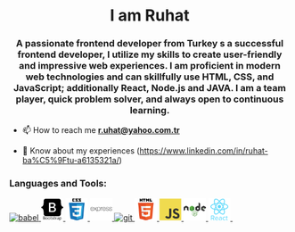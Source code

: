 
<h1 align="center">  
  <i class="fas fa-flag"></i>
 I am Ruhat</h1>
<h3 align="center">A passionate frontend developer from Turkey s a successful frontend developer, I utilize my skills to create user-friendly and impressive web experiences. I am proficient in modern web technologies and can skillfully use HTML, CSS, and JavaScript; additionally React, Node.js and JAVA. I am a team player, quick problem solver, and always open to continuous learning.</h3>

- 📫 How to reach me **r.uhat@yahoo.com.tr**

- 📄 Know about my experiences (https://www.linkedin.com/in/ruhat-ba%C5%9Ftu-a6135321a/)

<p align="left">
</p>

<h3 align="left">Languages and Tools:</h3>
<p align="left"> <a href="https://babeljs.io/" target="_blank" rel="noreferrer"> <img src="https://www.vectorlogo.zone/logos/babeljs/babeljs-icon.svg" alt="babel" width="40" height="40"/> </a> <a href="https://getbootstrap.com" target="_blank" rel="noreferrer"> <img src="https://raw.githubusercontent.com/devicons/devicon/master/icons/bootstrap/bootstrap-plain-wordmark.svg" alt="bootstrap" width="40" height="40"/> </a> <a href="https://www.w3schools.com/css/" target="_blank" rel="noreferrer"> <img src="https://raw.githubusercontent.com/devicons/devicon/master/icons/css3/css3-original-wordmark.svg" alt="css3" width="40" height="40"/> </a> <a href="https://expressjs.com" target="_blank" rel="noreferrer"> <img src="https://raw.githubusercontent.com/devicons/devicon/master/icons/express/express-original-wordmark.svg" alt="express" width="40" height="40"/> </a> <a href="https://git-scm.com/" target="_blank" rel="noreferrer"> <img src="https://www.vectorlogo.zone/logos/git-scm/git-scm-icon.svg" alt="git" width="40" height="40"/> </a> <a href="https://www.w3.org/html/" target="_blank" rel="noreferrer"> <img src="https://raw.githubusercontent.com/devicons/devicon/master/icons/html5/html5-original-wordmark.svg" alt="html5" width="40" height="40"/> </a> <a href="https://developer.mozilla.org/en-US/docs/Web/JavaScript" target="_blank" rel="noreferrer"> <img src="https://raw.githubusercontent.com/devicons/devicon/master/icons/javascript/javascript-original.svg" alt="javascript" width="40" height="40"/> </a> <a href="https://nodejs.org" target="_blank" rel="noreferrer"> <img src="https://raw.githubusercontent.com/devicons/devicon/master/icons/nodejs/nodejs-original-wordmark.svg" alt="nodejs" width="40" height="40"/> </a> <a href="https://reactjs.org/" target="_blank" rel="noreferrer"> <img src="https://raw.githubusercontent.com/devicons/devicon/master/icons/react/react-original-wordmark.svg" alt="react" width="40" height="40"/> </a>  <a href = "![image](https://github.com/ruhatb/ruhatb/assets/121804929/828d294e-a519-4df4-8d4d-3ed7d374d76e"> </a> <img src"![image]"(https://github.com/ruhatb/ruhatb/assets/121804929/8f5af8a3-7b9c-4ca6-a842-33fc5c7a45d1)

></p>


